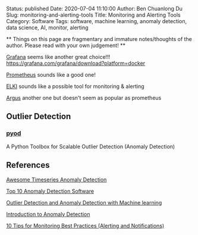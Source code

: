 Status: published
Date: 2020-07-04 11:10:00
Author: Ben Chuanlong Du
Slug: monitoring-and-alerting-tools
Title: Monitoring and Alerting Tools
Category: Software
Tags: software, machine learning, anomaly detection, data science, AI, monitor, alerting

**
Things on this page are
fragmentary and immature notes/thoughts of the author.
Please read with your own judgement!
**

[Grafana](https://grafana.com/)
seems like another great choice!!!
https://grafana.com/grafana/download?platform=docker

[Prometheus](https://github.com/prometheus/prometheus)
sounds like a good one!

[ELKI](https://github.com/elki-project/elki)
sounds like a possible tool for monitoring & alerting

[Argus](https://github.com/salesforce/Argus)
another one but doesn't seem as popular as prometheus

## Outlier Detection

### [pyod](https://github.com/yzhao062/pyod)

A Python Toolbox for Scalable Outlier Detection (Anomaly Detection)


## References

[Awesome Timeseries Anomaly Detection](https://github.com/rob-med/awesome-TS-anomaly-detection)

[Top 10 Anomaly Detection Software](https://www.predictiveanalyticstoday.com/top-anomaly-detection-software/)

[Outlier Detection and Anomaly Detection with Machine learning](https://medium.com/@mehulved1503/outlier-detection-and-anomaly-detection-with-machine-learning-caa96b34b7f6)


[Introduction to Anomaly Detection](https://www.datascience.com/blog/python-anomaly-detection)


[10 Tips for Monitoring Best Practices (Alerting and Notifications)](http://www.monitis.com/blog/10-tips-for-monitoring-best-practices-alerting-and-notifications/)
